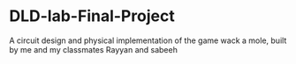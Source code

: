 # DLD-lab-Final-Project
A circuit design and physical implementation of the game wack a mole, built by me and my classmates Rayyan and sabeeh
